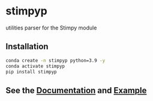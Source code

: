 # stimpyp
utilities parser for the Stimpy module

## Installation

```bash
conda create -n stimpyp python=3.9 -y
conda activate stimpyp
pip install stimpyp
```

## See the [Documentation](https://stimpyp.readthedocs.io/en/latest/index.html) and [Example](https://github.com/ytsimon2004/stimpyp/blob/main/doc/source/notebooks/example_parsing.ipynb) 